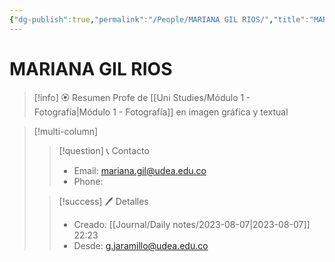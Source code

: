 ```yaml
---
{"dg-publish":true,"permalink":"/People/MARIANA GIL RIOS/","title":"MARIANA  GIL RIOS","tags":["Person"],"noteIcon":"","created":"2023-08-07T22:22:19.708-05:00","updated":"2023-08-07T22:24:47.571-05:00"}
---
```



# MARIANA GIL RIOS

> [!info] 🏵️ Resumen
> Profe de [[Uni Studies/Módulo 1 - Fotografía\|Módulo 1 - Fotografía]] en imagen gráfica y textual

> [!multi-column]
> 
> > [!question] 📞 Contacto
> > - Email: mariana.gil@udea.edu.co 
> > - Phone:  
> 
> > [!success] 🖊️ Detalles
> > - Creado: [[Journal/Daily notes/2023-08-07\|2023-08-07]] 22:23
> > - Desde: g.jaramillo@udea.edu.co  
